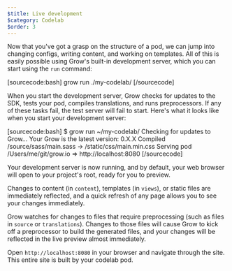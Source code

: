 ```yaml
---
$title: Live development
$category: Codelab
$order: 3
---
```

Now that you've got a grasp on the structure of a pod, we can jump into changing configs, writing content, and working on templates. All of this is easily possible using Grow's built-in development server, which you can start using the `run` command:

[sourcecode:bash]
grow run ./my-codelab/
[/sourcecode]

When you start the development server, Grow checks for updates to the SDK, tests your pod, compiles translations, and runs preprocessors. If any of these tasks fail, the test server will fail to start. Here's what it looks like when you start your development server:

[sourcecode:bash]
$ grow run ~/my-codelab/
Checking for updates to Grow...
Your Grow is the latest version: 0.X.X
Compiled /source/sass/main.sass -> /static/css/main.min.css
Serving pod /Users/me/git/grow.io => http://localhost:8080
[/sourcecode]

Your development server is now running, and by default, your web browser will open to your project's root, ready for you to preview.

Changes to content (in `content`), templates (in `views`), or static files are immediately reflected, and a quick refresh of any page allows you to see your changes immediately.

Grow watches for changes to files that require preprocessing (such as files in `source` or `translations`). Changes to those files will cause Grow to kick off a preprocessor to build the generated files, and your changes will be reflected in the live preview almost immediately.

Open `http://localhost:8080` in your browser and navigate through the site. This entire site is built by your codelab pod.
